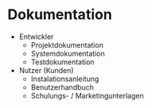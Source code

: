 # Dokumentation

* Entwickler
  * Projektdokumentation
  * Systemdokumentation
  * Testdokumentation
* Nutzer (Kunden)
  * Instalationsanleitung
  * Benutzerhandbuch
  * Schulungs- / Marketingunterlagen
